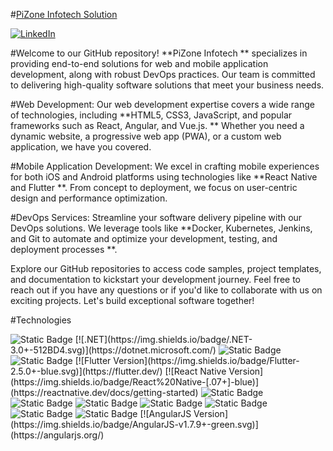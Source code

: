 #[PiZone Infotech Solution](https://pizoneinfotech.com/ "PiZone Infotech Solution")

[![LinkedIn](https://img.shields.io/badge/LinkedIn-Connect-blue)](https://www.linkedin.com/company/pizone-infotech-solution-pvt-ltd/mycompany/)

#Welcome to our GitHub repository!
 **PiZone Infotech ** specializes in providing end-to-end solutions for web and mobile application development, along with robust DevOps practices. Our team is committed to delivering high-quality software solutions that meet your business needs.

#Web Development:
Our web development expertise covers a wide range of technologies, including  **HTML5, CSS3, JavaScript, and popular frameworks such as React, Angular, and Vue.js. ** Whether you need a dynamic website, a progressive web app (PWA), or a custom web application, we have you covered.

#Mobile Application Development:
We excel in crafting mobile experiences for both iOS and Android platforms using technologies like  **React Native and Flutter **. From concept to deployment, we focus on user-centric design and performance optimization.

#DevOps Services:
Streamline your software delivery pipeline with our DevOps solutions. We leverage tools like  **Docker, Kubernetes, Jenkins, and Git to automate and optimize your development, testing, and deployment processes **.

Explore our GitHub repositories to access code samples, project templates, and documentation to kickstart your development journey. Feel free to reach out if you have any questions or if you'd like to collaborate with us on exciting projects. Let's build exceptional software together!


#Technologies

<img alt="Static Badge" src="https://img.shields.io/badge/Angular-DD0031?logo=angular&logoColor=white">
[![.NET](https://img.shields.io/badge/.NET-3.0+-512BD4.svg)](https://dotnet.microsoft.com/)
<img alt="Static Badge" src="https://img.shields.io/badge/Git-%23F05032?logo=git&logoColor=white">
<img alt="Static Badge" src="https://img.shields.io/badge/Azure%20Dev%20Ops-%230078D7?logo=azuredevops&logoColor=white">
[![Flutter Version](https://img.shields.io/badge/Flutter-2.5.0+-blue.svg)](https://flutter.dev/)
[![React Native Version](https://img.shields.io/badge/React%20Native-[.07+]-blue)](https://reactnative.dev/docs/getting-started)
<img alt="Static Badge" src="https://img.shields.io/badge/Sql%20Server-%23CC2927?logo=microsoftsqlserver&logoColor=white">
<img alt="Static Badge" src="https://img.shields.io/badge/JavaScript-%23F7DF1E?logo=javascript&logoColor=black">
<img alt="Static Badge" src="https://img.shields.io/badge/CSS-%231572B6?logo=css3&logoColor=white">
<img alt="Static Badge" src="https://img.shields.io/badge/Typescript-%233178C6?logo=typescript&logoColor=white">
<img alt="Static Badge" src="https://img.shields.io/badge/Node%20JS-%23339933?logo=nodedotjs&logoColor=white">
<img alt="Static Badge" src="https://img.shields.io/badge/React%20JS-%2361DAFB?logo=react&logoColor=white">
<img alt="Static Badge" src="https://img.shields.io/badge/Mongo%20DB-%2347A248?logo=mongodb&logoColor=white">
[![AngularJS Version](https://img.shields.io/badge/AngularJS-v1.7.9+-green.svg)](https://angularjs.org/)

